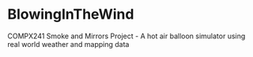 # BlowingInTheWind
COMPX241 Smoke and Mirrors Project - A hot air balloon simulator using real world weather and mapping data
